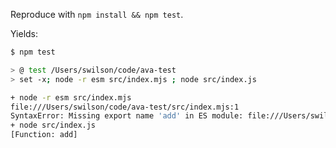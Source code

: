 Reproduce with `npm install && npm test`.

Yields:
```sh
$ npm test

> @ test /Users/swilson/code/ava-test
> set -x; node -r esm src/index.mjs ; node src/index.js

+ node -r esm src/index.mjs
file:///Users/swilson/code/ava-test/src/index.mjs:1
SyntaxError: Missing export name 'add' in ES module: file:///Users/swilson/code/ava-test/src/math.js
+ node src/index.js
[Function: add]
```
